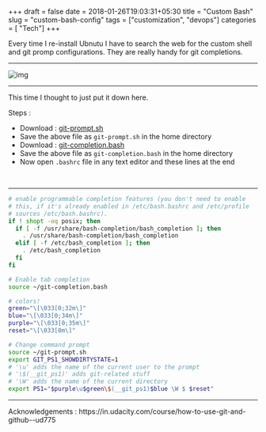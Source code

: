 +++
draft = false
date = 2018-01-26T19:03:31+05:30
title = "Custom Bash"
slug = "custom-bash-config"
tags = ["customization", "devops"]
categories = [ "Tech"]
+++

Every time I re-install Ubnutu I have to search the web for the custom shell and git promp configurations.
They are really handy for git completions.

<hr>

![img](https://i.imgur.com/JMom25J.png)

<hr>

This time I thought to just put it down here.

Steps :

- Download : [git-prompt.sh](https://raw.githubusercontent.com/git/git/master/contrib/completion/git-prompt.sh)
- Save the above file as `git-prompt.sh` in the home directory
- Download : [git-completion.bash](https://raw.githubusercontent.com/git/git/master/contrib/completion/git-completion.bash)
- Save the above file as `git-completion.bash` in the home directory
- Now open `.bashrc` file in any text editor and these lines at the end

<br>
<hr>

```sh
# enable programmable completion features (you don't need to enable
# this, if it's already enabled in /etc/bash.bashrc and /etc/profile
# sources /etc/bash.bashrc).
if ! shopt -oq posix; then
  if [ -f /usr/share/bash-completion/bash_completion ]; then
    . /usr/share/bash-completion/bash_completion
  elif [ -f /etc/bash_completion ]; then
    . /etc/bash_completion
  fi
fi

# Enable tab completion
source ~/git-completion.bash

# colors!
green="\[\033[0;32m\]"
blue="\[\033[0;34m\]"
purple="\[\033[0;35m\]"
reset="\[\033[0m\]"

# Change command prompt
source ~/git-prompt.sh
export GIT_PS1_SHOWDIRTYSTATE=1
# '\u' adds the name of the current user to the prompt
# '\$(__git_ps1)' adds git-related stuff
# '\W' adds the name of the current directory
export PS1="$purple\u$green\$(__git_ps1)$blue \W $ $reset"
```

<hr>
Acknowledgements : https://in.udacity.com/course/how-to-use-git-and-github--ud775
